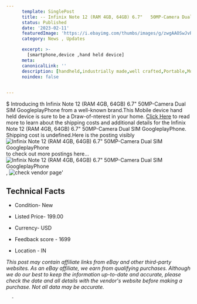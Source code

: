 ```yaml
---
      template: SinglePost
      title: -- Infinix Note 12 (RAM 4GB, 64GB) 6.7"   50MP-Camera Dual SIM GoogleplayPhone
      status: Published
      date: '2023-02-11'
      featuredImage: 'https://i.ebayimg.com/thumbs/images/g/zwgAAOSwJvRiiyEC/s-l225.jpg'
      category: News , Updates

      excerpt: >-
        [smartphone,device ,hand held device]
      meta:
      canonicalLink: ''
      description: [handheld,industrially made,well crafted,Portable,Mobile,Compact,Convenient,Lightweight,Maneuverable,Man-portable,Miniature,Carriable,Hand-held,Light,Holdable,Transportable,Mobile device,Pocket-sized,On-the-go,Wireless,Cordless,Compact size,Convenient size, smartphone,device ,hand held device]
      noindex: false
      

---
```

$
      Introducing th Infinix Note 12 (RAM 4GB, 64GB) 6.7"   50MP-Camera Dual SIM GoogleplayPhone from a well-known brand.This Mobile device hand held device is sure to be a Draw-of-nterest in your home. [Click Here](https://www.ebay.com/itm/185443908855?hash=item2b2d517cf7%3Ag%3AzwgAAOSwJvRiiyEC&mkevt=1&mkcid=1&mkrid=711-53200-19255-0&campid=%253CePNCampaignId%253E&customid=%253CreferenceId%253E&toolid=10049) to read more to learn about the shipping costs and additional details for the Infinix Note 12 (RAM 4GB, 64GB) 6.7"   50MP-Camera Dual SIM GoogleplayPhone. Shipping cost is undefined.Here is the posting visibly ![Infinix Note 12 (RAM 4GB, 64GB) 6.7"   50MP-Camera Dual SIM GoogleplayPhone](https://i.ebayimg.com/thumbs/images/g/zwgAAOSwJvRiiyEC/s-l225.jpg) to check out more postings here... ![Infinix Note 12 (RAM 4GB, 64GB) 6.7"   50MP-Camera Dual SIM GoogleplayPhone](https://i.ebayimg.com/images/g/zwgAAOSwJvRiiyEC/s-l960.jpg), ![check vendor page](https://origin-galleryplus.ebayimg.com/ws/web/185443908855_2_0_1/225x225.jpg,https://origin-galleryplus.ebayimg.com/ws/web/185443908855_3_0_1/225x225.jpg,https://origin-galleryplus.ebayimg.com/ws/web/185443908855_4_0_1/225x225.jpg,https://origin-galleryplus.ebayimg.com/ws/web/185443908855_5_0_1/225x225.jpg,https://origin-galleryplus.ebayimg.com/ws/web/185443908855_6_0_1/225x225.jpg,https://origin-galleryplus.ebayimg.com/ws/web/185443908855_7_0_1/225x225.jpg,https://origin-galleryplus.ebayimg.com/ws/web/185443908855_8_0_1/225x225.jpg,https://origin-galleryplus.ebayimg.com/ws/web/185443908855_9_0_1/225x225.jpg,https://origin-galleryplus.ebayimg.com/ws/web/185443908855_10_0_1/225x225.jpg)'

      

 ## Technical Facts 



     
      

 - Condition- New 


      

 - Listed Price- 199.00 


      

 - Currency- USD 


      

 - Feedback score - 1699 


      

 - Location - IN 


      
      

 *_This post may contain affiliate links from eBay and other third-party websites. As an eBay affiliate, we earn from qualifying purchases. Although we do our best to keep the information up-to-date and accurate, please check the date and all details with the vendor's website before making a purchase. Not all data may be accurate._*




      -
